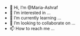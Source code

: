 - 👋 Hi, I’m @Maria-Ashraf
- 👀 I’m interested in ...
- 🌱 I’m currently learning ...
- 💞️ I’m looking to collaborate on ...
- 📫 How to reach me ...

<!---
Maria-Ashraf/Maria-Ashraf is a ✨ special ✨ repository because its `README.md` (this file) appears on your GitHub profile.
You can click the Preview link to take a look at your changes.
--->
